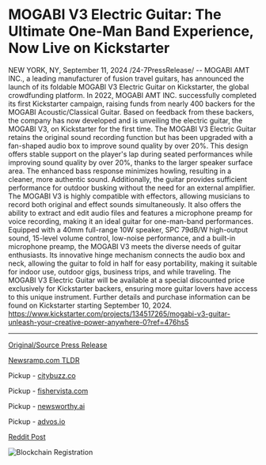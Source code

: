 # MOGABI V3 Electric Guitar: The Ultimate One-Man Band Experience, Now Live on Kickstarter

NEW YORK, NY, September 11, 2024 /24-7PressRelease/ -- MOGABI AMT INC., a leading manufacturer of fusion travel guitars, has announced the launch of its foldable MOGABI V3 Electric Guitar on Kickstarter, the global crowdfunding platform.  In 2022, MOGABI AMT INC. successfully completed its first Kickstarter campaign, raising funds from nearly 400 backers for the MOGABI Acoustic/Classical Guitar. Based on feedback from these backers, the company has now developed and is unveiling the electric guitar, the MOGABI V3, on Kickstarter for the first time.  The MOGABI V3 Electric Guitar retains the original sound recording function but has been upgraded with a fan-shaped audio box to improve sound quality by over 20%. This design offers stable support on the player's lap during seated performances while improving sound quality by over 20%, thanks to the larger speaker surface area. The enhanced bass response minimizes howling, resulting in a cleaner, more authentic sound. Additionally, the guitar provides sufficient performance for outdoor busking without the need for an external amplifier.  The MOGABI V3 is highly compatible with effectors, allowing musicians to record both original and effect sounds simultaneously. It also offers the ability to extract and edit audio files and features a microphone preamp for voice recording, making it an ideal guitar for one-man-band performances.  Equipped with a 40mm full-range 10W speaker, SPC 79dB/W high-output sound, 15-level volume control, low-noise performance, and a built-in microphone preamp, the MOGABI V3 meets the diverse needs of guitar enthusiasts. Its innovative hinge mechanism connects the audio box and neck, allowing the guitar to fold in half for easy portability, making it suitable for indoor use, outdoor gigs, business trips, and while traveling.  The MOGABI V3 Electric Guitar will be available at a special discounted price exclusively for Kickstarter backers, ensuring more guitar lovers have access to this unique instrument. Further details and purchase information can be found on Kickstarter starting September 10, 2024.  https://www.kickstarter.com/projects/134517265/mogabi-v3-guitar-unleash-your-creative-power-anywhere-0?ref=476hs5 

---

[Original/Source Press Release](https://www.24-7pressrelease.com/press-release/514186/mogabi-v3-electric-guitar-the-ultimate-one-man-band-experience-now-live-on-kickstarter)
                    

[Newsramp.com TLDR](https://newsramp.com/curated-news/mogabi-amt-inc-launches-mogabi-v3-electric-guitar-on-kickstarter/a5f6d5901344aad31221a76ce7dd3f1f) 


Pickup - [citybuzz.co](https://citybuzz.co/2024/09/11/mogabi-v3-electric-guitar-launches-on-kickstarter-a-portable-one-man-band-solution)

Pickup - [fishervista.com](https://fishervista.com/en/mogabi-v3-electric-guitar-revolutionizing-portability-and-sound-quality/20246678)

Pickup - [newsworthy.ai](https://newsworthy.ai/curated/mogabi-v3-electric-guitar-launches-on-kickstarter-a-portable-one-man-band-solution/20246678)

Pickup - [advos.io](https://advos.io/en/mogabi-v3-electric-guitar-a-game-changer-for-musicians-now-on-kickstarter/20246678)
 



[Reddit Post](https://www.reddit.com/r/Business_NewsRamp/comments/1fe4am2/mogabi_amt_inc_launches_mogabi_v3_electric_guitar/) 



![Blockchain Registration](https://cdn.newsramp.app/24-7PressRelease/qrcode/249/11/quipqr_4.webp)